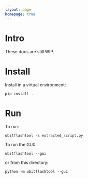 ```yaml
---
layout: page
homepage: true
---
```


# Intro

These docs are still WIP.


# Install

Install in a virtual environment:

```
pip install .
```

# Run

To run:

```
ubitflashtool -s extracted_script.py
```

To run the GUI:

```
ubitflashtool --gui
```

or from this directory:

```
python -m ubitflashtool --gui
```
